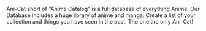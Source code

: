Ani-Cat short of "Anime Catalog" is a full database of everything Anime. Our Database includes a huge library of anime and manga. Create a list of your collection and things you have seen in the past. The one the only Ani-Cat!
